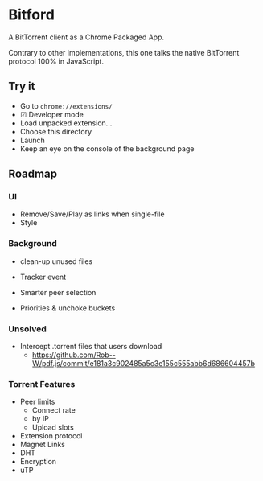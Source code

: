 # Bitford

A BitTorrent client as a Chrome Packaged App.

Contrary to other implementations, this one talks the native
BitTorrent protocol 100% in JavaScript.

## Try it

* Go to `chrome://extensions/`
* ☑ Developer mode
* Load unpacked extension...
* Choose this directory
* Launch
* Keep an eye on the console of the background page

## Roadmap

### UI

* Remove/Save/Play as links when single-file
* Style

### Background

* clean-up unused files

* Tracker event
* Smarter peer selection
* Priorities & unchoke buckets

### Unsolved

* Intercept .torrent files that users download
  * https://github.com/Rob--W/pdf.js/commit/e181a3c902485a5c3e155c555abb6d686604457b

### Torrent Features

* Peer limits
  * Connect rate
  * by IP
  * Upload slots
* Extension protocol
* Magnet Links
* DHT
* Encryption
* uTP
